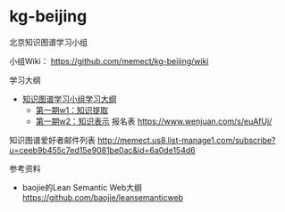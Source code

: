 # kg-beijing

北京知识图谱学习小组

小组Wiki： https://github.com/memect/kg-beijing/wiki

学习大纲
* [知识图谱学习小组学习大纲](https://github.com/memect/kg-beijing/wiki/知识图谱学习小组学习大纲)
  * [第一期w1：知识提取](https://github.com/memect/kg-beijing/wiki/%E7%AC%AC%E4%B8%80%E6%9C%9Fw1%EF%BC%9A%E7%9F%A5%E8%AF%86%E6%8F%90%E5%8F%96)  
  * [第一期w2：知识表示](https://github.com/memect/kg-beijing/wiki/%E7%AC%AC%E4%B8%80%E6%9C%9Fw2%EF%BC%9A%E7%9F%A5%E8%AF%86%E8%A1%A8%E7%A4%BA)
报名表 https://www.wenjuan.com/s/euAfUj/

知识图谱爱好者邮件列表 http://memect.us8.list-manage1.com/subscribe?u=ceeb9b455c7ed15e9081be0ac&id=6a0de154d6

参考资料
* baojie的Lean Semantic Web大纲 https://github.com/baojie/leansemanticweb
